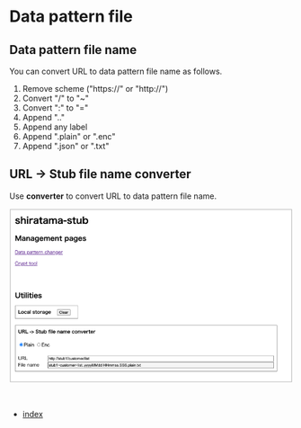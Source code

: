 # Data pattern file

## Data pattern file name

You can convert URL to data pattern file name as follows.

1. Remove scheme ("https://" or "http://")
2. Convert "/" to "~"
3. Convert ":" to "="
4. Append ".."
5. Append any label
6. Append ".plain" or ".enc"
7. Append ".json" or ".txt"

## URL -> Stub file name converter

Use **converter** to convert URL to data pattern file name.

![](../_images/shirates_stub.png)


<br>

- [index](../index.md)

<br>
